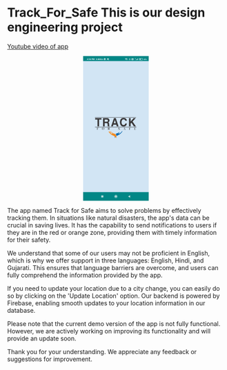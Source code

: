 # Track_For_Safe This is our design engineering project
<a href="https://youtu.be/8MlLwU1L9gw">Youtube video of app</a>

<img src="screenshot/Screenshot_1.jpg" style="width: 30%; display: block; margin-left: auto; margin-right: auto;">
       

The app named Track for Safe aims to solve problems by effectively tracking them. In situations like natural disasters, the app's data can be crucial in saving lives. It has the capability to send notifications to users if they are in the red or orange zone, providing them with timely information for their safety.

We understand that some of our users may not be proficient in English, which is why we offer support in three languages: English, Hindi, and Gujarati. This ensures that language barriers are overcome, and users can fully comprehend the information provided by the app.

If you need to update your location due to a city change, you can easily do so by clicking on the 'Update Location' option. Our backend is powered by Firebase, enabling smooth updates to your location information in our database.

Please note that the current demo version of the app is not fully functional. However, we are actively working on improving its functionality and will provide an update soon.

Thank you for your understanding. We appreciate any feedback or suggestions for improvement.
